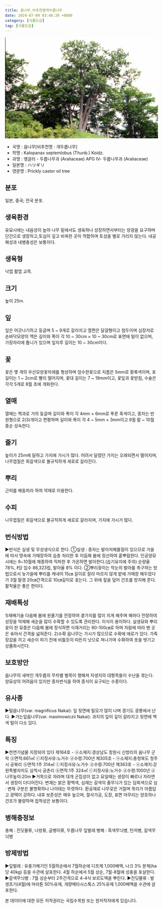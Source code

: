 ```yaml
---
title: 음나무_비추천명개두릅나무
date: 2024-07-09 03:48:20 +0800
category: [식물도감]
tag: [식물도감]
---
```




![음나무[비추천명 : 개두릅나무]](/assets/img/fileUpload/plants/basic/Araliaceae/Kalopanax/7255/1_th2.JPG)
- 국명 : 음나무[비추천명 : 개두릅나무]
- 학명 : Kalopanax septemlobus (Thunb.) Koidz.
- 과명 : 앵글러 - 두릅나무과 (Araliaceae) APG Ⅳ- 두릅나무과 (Araliaceae)
- 일본명 : ハリギリ
- 영문명 : Prickly castor oil tree


## 분포
일본, 중국; 전국 분포.
## 생육환경
유묘시에는 내음성이 높아 나무 밑에서도 생육하나 성장하면서부터는 양광을 요구하며 단간으로 생장하고,토심이 깊고 비옥한 곳이 적합하며 토성을 별로 가리지 않는다. 내공해성과 내병충성은 보통이다.
## 생육형
낙엽 활엽 교목.
## 크기
높이 25m.
## 잎
잎은 어긋나기하고 둥글며 5 ~ 9개로 갈라지고 열편은 달걀형이고 첨두이며 심장저로 손바닥모양의 맥은 길이와 폭이 각 10 ~ 30cm × 10 ~ 30cm로 표면에 털이 없으며, 가장자리에 톱니가 있으며 잎자루 길이는 10 ~ 30cm이다.
## 꽃
꽃은 몇 개의 우산모양꽃차례를 형성하며 암수한꽃으로 지름은 5mm로 황록색이며, 포 길이는 1 ~ 2cm로 빨리 떨어지며, 꽃대 길이는 7 ~ 19mm이고, 꽃잎과 꽃받침, 수술은 각각 5개로 8월 초에 개화한다.
## 열매
열매는 핵과로 거의 둥글며 길이와 폭이 각 4mm × 6mm로 푸른 흑색이고, 종자는 반원형으로 2(3)개이고 편평하며 길이와 폭이 각 4 ~ 5mm × 3mm이고 9월 말 ~ 10월 중순 성숙한다.
## 줄기
높이가 25m에 달하고 가지에 가시가 많다. 어려서 달렸던 가지는 오래되면서 떨어지며, 나무껍질은 회갈색으로 불규칙하게 세로로 갈라진다.
## 뿌리
근피를 해동피라 하여 약재로 이용한다.
## 수피
나무껍질은 회갈색으로 불규칙하게 세로로 갈라지며, 가지에 가시가 많다.
## 번식방법
▶번식은 실생 및 무성생식으로 한다. 
①실생 : 종자는 발아저해물질이 있으므로 가을에 따서 땅속에 가매장하여 습층 처리한 후 이듬해 봄에 정선하여 흩뿌림한다. 인공양묘시에는 9~10월에 채종하여 직파한 후 가온하면 발아한다.(습기유지에 주의) 순량율 78%, ℓ당 입수 86,323립, 발아율 8% 이다.
②뿌리꽂이는 막눈의 발아를 촉구하는 방법으로서 늦가을에 뿌리를 캐내어 15㎝ 길이로 잘라 마르지 않게 밭에 가매장 해두었다가 3월 말경 20㎝간격으로 10㎝깊이로 꽂는다. 그 위에 짚을 덮어 건조를 방지해 준다. 활착율은 좋은 편이다.
## 재배특성
1)재배기술
 다음해 봄에 원줄기를 전정하여 곁가지를 많이 치게 해주며 해마다 전정하여 성장을 억제해 새순을 많이 수확할 수 있도록 관리한다. 이식이 용이하다.
실생묘와 뿌리꽂이 한 묘종은 다음해 봄에 정식하면 식재거리는 60-100㎝로 하며 자람에 따라 벤 곳은 솎아서 간격을 넓혀준다.
2)수확
음나무는 가시가 많으므로 수확에 애로가 있다. 가죽장갑을 끼고 새순이 피기 전에 비틀듯이 따든지 낫으로 쳐나가며 수확하여 옷을 벗기고 상품화시킨다.
## 보호방안
음나무의 새싹인 개두릅의 무차별 벌목이 행해져 자생지의 대형목들이 수난을 겪는다. 양묘상의 어려움이 있지만 종자번식을 하여 증식이 요구되는 수종이다.
## 유사종
▶털음나무(var. magnificus Nakai): 잎 뒷면에 밀모가 많이 나며 경기도 광릉에서 난다.
▶가는잎음나무(var. maximowiczii Nakai): 과지의 잎이 깊이 갈라지고 뒷면에 백색 털이 다소 있다.
## 특징
▶천연기념물 지정되어 있다
제164호 - ⓐ소재지:경상남도 창원시 신방리의 음나무 군락 ⓑ면적:661㎡ ⓒ지정사유:노거수 ⓓ수령:700년
제305호 - ⓐ소재지:충청북도 청주시 공북리 ⓑ면적:1주 314㎡ ⓒ지정사유:노거수 ⓓ수령:700년 
제363호 - ⓐ소재지:강원특별자치도 삼척시 궁촌리 ⓑ면적:1주 324㎡ ⓒ지정사유:노거수 ⓓ수령:1000년 ⓓ나무높이:20m
▶거목으로 자라며 대개 군집성이 없고 묘일때는 생장이 빠르나 자라면서 생장이 더디어진다. 변재는 밝은 황백색, 심재는 갈색의 줄무늬가 있는 담회색으로 심· 변재 구분은 불명확하나 나이테는 뚜렷하다. 환공재로 나무갗은 거칠며 목리가 아름답고 광택이 강하다. 내후 보존성은 매우 높으며, 절삭가공, 도장, 표면 마무리는 양호하나 건조가 불량하며 접착성은 보통이다.
## 병해충정보
충해 : 진딧물류, 나방류, 굼벵이류, 두릅나무 잎벌레
병해 : 흑색무늬병, 탄저병, 갈색무늬병
## 방제방법
▶잎벌레 : 유충가해기인 5월하순에서 7월하순에 디프제 1,000배액, 나크 3% 분제(ha당 40kg) 등을 수관에 살포한다. 4월 하순에서 5월 상순, 7월-8월에 성충을 포살한다.
▶갈색무늬병 : 7월 상순부터 2주간격으로 4-4식 보르도액을 뿌린다.
▶진딧물류 : 발생초기(4월)에 마라톤 50%유제, 개량메타시스톡스 25%유제 1,000배액을 수관에 살포한다.






본 데이터에 대한 모든 저작권리는 국립수목원 또는 원저작자에게 있습니다.
